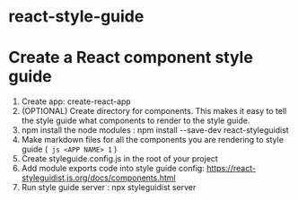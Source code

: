 # react-style-guide

# Create a React component style guide 
1. Create app: create-react-app <APP NAME>
1. (OPTIONAL) Create directory for components. This makes it easy to tell the style guide what components to render  to the style guide. 
1. npm install the node modules : npm install --save-dev react-styleguidist
1. Make markdown files for all the components you are rendering to style guide (``` js <APP NAME> 1``` )
1. Create styleguide.config.js in the root of your project 
1. Add module exports code into style guide config: https://react-styleguidist.js.org/docs/components.html
1. Run style guide server :    npx styleguidist server

